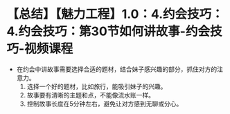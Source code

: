 # 【总结】【魅力工程】1.0：4.约会技巧：4.约会技巧：第30节如何讲故事-约会技巧-视频课程

-   在约会中讲故事需要选择合适的题材，结合妹子感兴趣的部分，抓住对方的注意力。
    1.  选择一个好的题材，比如旅行，能吸引妹子的兴趣。
    2.  故事要有清晰的主题和点，不能像流水账一样。
    3.  控制故事长度在5分钟左右，避免让对方感到无聊或分心。